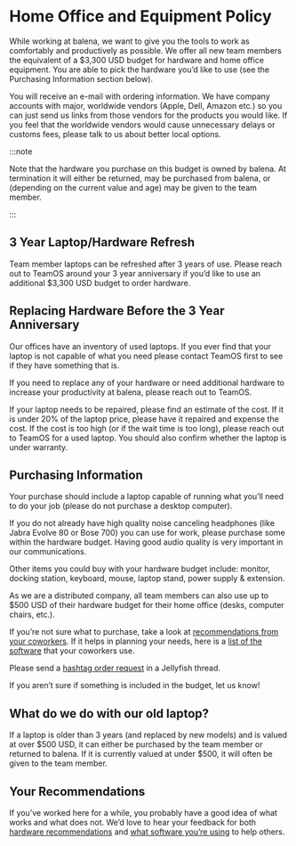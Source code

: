 # Home Office and Equipment Policy

While working at balena, we want to give you the tools to work as comfortably and productively as possible. We offer all new team members the equivalent of a $3,300 USD budget for hardware and home office equipment. You are able to pick the hardware you’d like to use (see the Purchasing Information section below).

You will receive an e-mail with ordering information. We have company accounts with major, worldwide vendors (Apple, Dell, Amazon etc.) so you can just send us links from those vendors for the products you would like. If you feel that the worldwide vendors would cause unnecessary delays or customs fees, please talk to us about better local options.

:::note

Note that the hardware you purchase on this budget is owned by balena. At termination it will either be returned, may be purchased from balena, or (depending on the current value and age) may be given to the team member.

:::

## 3 Year Laptop/Hardware Refresh

Team member laptops can be refreshed after 3 years of use. Please reach out to TeamOS around your 3 year anniversary if you’d like to use an additional $3,300 USD budget to order hardware.

## Replacing Hardware Before the 3 Year Anniversary

Our offices have an inventory of used laptops. If you ever find that your laptop is not capable of what you need please contact TeamOS first to see if they have something that is.

If you need to replace any of your hardware or need additional hardware to increase your productivity at balena, please reach out to TeamOS.

If your laptop needs to be repaired, please find an estimate of the cost. If it is under 20% of the laptop price, please have it repaired and expense the cost. If the cost is too high (or if the wait time is too long), please reach out to TeamOS for a used laptop. You should also confirm whether the laptop is under warranty.

## Purchasing Information

Your purchase should include a laptop capable of running what you’ll need to do your job (please do not purchase a desktop computer).

If you do not already have high quality noise canceling headphones (like Jabra Evolve 80 or Bose 700) you can use for work, please purchase some within the hardware budget. Having good audio quality is very important in our communications.

Other items you could buy with your hardware budget include: monitor, docking station, keyboard, mouse, laptop stand, power supply & extension.

As we are a distributed company, all team members can also use up to $500 USD of their hardware budget for their home office (desks, computer chairs, etc.).

If you’re not sure what to purchase, take a look at [recommendations from your coworkers](https://docs.google.com/spreadsheets/d/1U1dkMP_fuDMLNqvVW5nQwsh3f8l-ZX1Y3Wp_LlSE5yc/edit?resourcekey#gid=25100414). If it helps in planning your needs, here is a [list of the software](https://docs.google.com/forms/d/1o1Vf7h2rGKwZt7jI1nlrZb60I2TureLSqjNJRDYkbpA/viewanalytics) that your coworkers use.

Please send a [hashtag order request](../team/ordering-hashtag-order-process.md) in a Jellyfish thread.

If you aren’t sure if something is included in the budget, let us know!

## What do we do with our old laptop?

If a laptop is older than 3 years (and replaced by new models) and is valued at over $500 USD, it can either be purchased by the team member or returned to balena. If it is currently valued at under $500, it will often be given to the team member.

## Your Recommendations

If you’ve worked here for a while, you probably have a good idea of what works and what does not. We’d love to hear your feedback for both [hardware recommendations](https://docs.google.com/forms/d/e/1FAIpQLSfRKWs1-YrTmzHAl6TXw9mPQS5dbq4lbL-en3cXOzsExcdUTw/viewform?usp=sf_link) and [what software you’re using](https://docs.google.com/forms/d/e/1FAIpQLSeNjmrc3no9u3UPbDlcgEHeWMdopbRos03AbM2Wdz4fjhVyWA/viewform?usp=sf_link) to help others.
